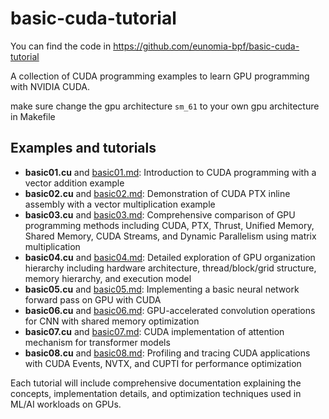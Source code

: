 # basic-cuda-tutorial

You can find the code in <https://github.com/eunomia-bpf/basic-cuda-tutorial>

A collection of CUDA programming examples to learn GPU programming with NVIDIA CUDA.

make sure change the gpu architecture `sm_61` to your own gpu architecture in Makefile

## Examples and tutorials

- **basic01.cu** and [basic01.md](basic01.md): Introduction to CUDA programming with a vector addition example
- **basic02.cu** and [basic02.md](basic02.md): Demonstration of CUDA PTX inline assembly with a vector multiplication example
- **basic03.cu** and [basic03.md](basic03.md): Comprehensive comparison of GPU programming methods including CUDA, PTX, Thrust, Unified Memory, Shared Memory, CUDA Streams, and Dynamic Parallelism using matrix multiplication
- **basic04.cu** and [basic04.md](basic04.md): Detailed exploration of GPU organization hierarchy including hardware architecture, thread/block/grid structure, memory hierarchy, and execution model
- **basic05.cu** and [basic05.md](basic05.md): Implementing a basic neural network forward pass on GPU with CUDA
- **basic06.cu** and [basic06.md](basic06.md): GPU-accelerated convolution operations for CNN with shared memory optimization
- **basic07.cu** and [basic07.md](basic07.md): CUDA implementation of attention mechanism for transformer models
- **basic08.cu** and [basic08.md](basic08.md): Profiling and tracing CUDA applications with CUDA Events, NVTX, and CUPTI for performance optimization

Each tutorial will include comprehensive documentation explaining the concepts, implementation details, and optimization techniques used in ML/AI workloads on GPUs.